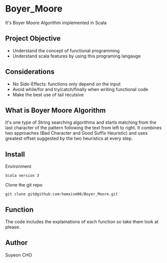 # Boyer_Moore

It's Boyer Moore Algorithm implemented in Scala

## Project Objective

- Understand the concept of functional programming
- Understand scala features by using this programing langauge

## Considerations

- No Side-Effects: functions only depend on the input
- Avoid while/for and try/catch/finally when writing functional code
- Make the best use of tail reculsive

## What is Boyer Moore Algorithm

It's one type of String searching algorithms and starts matching from the last character of the pattern following the text from left to right.
It combines two approaches (Bad Character and Good Suffix Heuristic) and uses greatest offset suggested by the two heuristics at every step. 

## Install

Environment

```
Scala version 3
```

Clone the git repo

```
git clone git@github.com:hemxism96/Boyer_Moore.git
```

## Function

The code includes the explainations of each function so take them look at please.

## Author
Suyeon CHO
